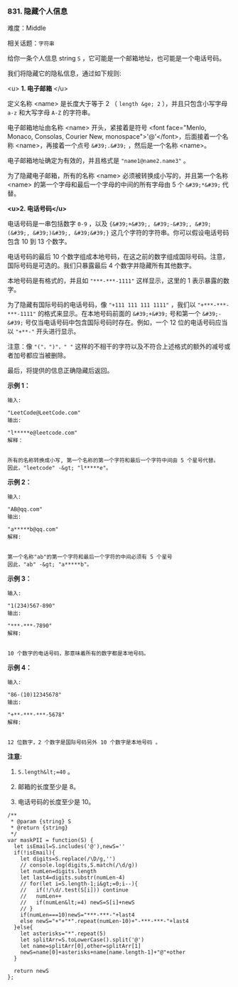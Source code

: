 ### 831. 隐藏个人信息

难度：Middle

相关话题：`字符串`

给你一条个人信息 string  `S` ，它可能是一个邮箱地址，也可能是一个电话号码。



我们将隐藏它的隐私信息，通过如下规则:







&lt;u&gt; **1. 电子邮箱** &lt;/u&gt;



定义名称 &lt;name&gt; 是长度大于等于 2 （ `length &ge; 2` ），并且只包含小写字母  `a-z`  和大写字母  `A-Z`  的字符串。



电子邮箱地址由名称 &lt;name&gt; 开头，紧接着是符号 &lt;font face="Menlo, Monaco, Consolas, Courier New, monospace"&gt;&#39;@&#39;&lt;/font&gt;，后面接着一个名称 &lt;name&gt;，再接着一个点号  `&#39;.&#39;` ，然后是一个名称 &lt;name&gt;。



电子邮箱地址确定为有效的，并且格式是  `"name1@name2.name3"` 。



为了隐藏电子邮箱，所有的名称 &lt;name&gt; 必须被转换成小写的，并且第一个名称 &lt;name&gt; 的第一个字母和最后一个字母的中间的所有字母由 5 个  `&#39;*&#39;`  代替。







 **&lt;u&gt;2. 电话号码&lt;/u&gt;** 



电话号码是一串包括数字 `0-9` ，以及  `{&#39;+&#39;, &#39;-&#39;, &#39;(&#39;, &#39;)&#39;, &#39;&#39;}`  这几个字符的字符串。你可以假设电话号码包含 10 到 13 个数字。



电话号码的最后 10 个数字组成本地号码，在这之前的数字组成国际号码。注意，国际号码是可选的。我们只暴露最后 4 个数字并隐藏所有其他数字。



本地号码是有格式的，并且如  `"***-***-1111"`  这样显示，这里的 1 表示暴露的数字。



为了隐藏有国际号码的电话号码，像 `"+111 111 111 1111"` ，我们以  `"+***-***-***-1111"`  的格式来显示。在本地号码前面的  `&#39;+&#39;`  号和第一个  `&#39;-&#39;`  号仅当电话号码中包含国际号码时存在。例如，一个 12 位的电话号码应当以  `"+**-"`  开头进行显示。



注意：像  `"("，")"，" "`  这样的不相干的字符以及不符合上述格式的额外的减号或者加号都应当被删除。







最后，将提供的信息正确隐藏后返回。







 **示例 1：** 





```
输入: 

"LeetCode@LeetCode.com"
输出: 

"l*****e@leetcode.com"
解释： 


所有的名称转换成小写, 第一个名称的第一个字符和最后一个字符中间由 5 个星号代替。
因此，"leetcode" -&gt; "l*****e"。

```

 **示例 2：** 





```
输入: 

"AB@qq.com"
输出: 

"a*****b@qq.com"
解释:


第一个名称"ab"的第一个字符和最后一个字符的中间必须有 5 个星号
因此，"ab" -&gt; "a*****b"。

```

 **示例 3：** 





```
输入: 

"1(234)567-890"
输出: 

"***-***-7890"
解释:


10 个数字的电话号码，那意味着所有的数字都是本地号码。

```

 **示例 4：** 





```
输入: 

"86-(10)12345678"
输出: 

"+**-***-***-5678"
解释:


12 位数字，2 个数字是国际号码另外 10 个数字是本地号码 。

```





 **注意:** 





1.  `S.length&lt;=40` 。

2. 邮箱的长度至少是 8。

3. 电话号码的长度至少是 10。






```
/**
 * @param {string} S
 * @return {string}
 */
var maskPII = function(S) {
  let isEmail=S.includes('@'),newS=''
  if(!isEmail){
    let digits=S.replace(/\D/g,'')
    // console.log(digits,S.match(/\d/g))
    let numLen=digits.length
    let last4=digits.substr(numLen-4)
    // for(let i=S.length-1;i&gt;=0;i--){
    //   if(!/\d/.test(S[i])) continue
    //   numLen++
    //   if(numLen&lt;=4) newS=S[i]+newS
    // }
    if(numLen===10)newS="***-***-"+last4
    else newS="+"+"*".repeat(numLen-10)+"-***-***-"+last4
  }else{
    let asterisks="*".repeat(5)
    let splitArr=S.toLowerCase().split('@')
    let name=splitArr[0],other=splitArr[1]
    newS=name[0]+asterisks+name[name.length-1]+"@"+other
  }
  
  return newS
};



```
